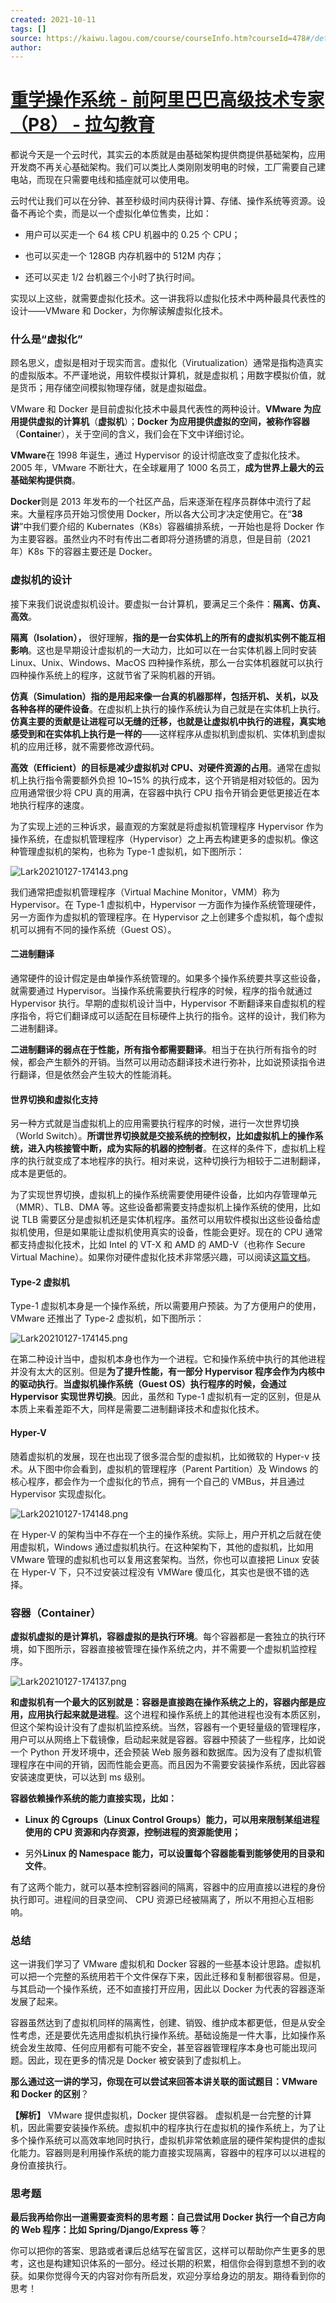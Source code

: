 ```yaml
---
created: 2021-10-11
tags: []
source: https://kaiwu.lagou.com/course/courseInfo.htm?courseId=478#/detail/pc?id=4604
author: 
---
```


# [重学操作系统 - 前阿里巴巴高级技术专家（P8） - 拉勾教育](https://kaiwu.lagou.com/course/courseInfo.htm?courseId=478#/detail/pc?id=4604)


都说今天是一个云时代，其实云的本质就是由基础架构提供商提供基础架构，应用开发商不再关心基础架构。我们可以类比人类刚刚发明电的时候，工厂需要自己建电站，而现在只需要电线和插座就可以使用电。

云时代让我们可以在分钟、甚至秒级时间内获得计算、存储、操作系统等资源。设备不再论个卖，而是以一个虚拟化单位售卖，比如：

-   用户可以买走一个 64 核 CPU 机器中的 0.25 个 CPU；
    
-   也可以买走一个 128GB 内存机器中的 512M 内存；
    
-   还可以买走 1/2 台机器三个小时了执行时间。
    

实现以上这些，就需要虚拟化技术。这一讲我将以虚拟化技术中两种最具代表性的设计——VMware 和 Docker，为你解读解虚拟化技术。

### 什么是“虚拟化”

顾名思义，虚拟是相对于现实而言。虚拟化（Virutualization）通常是指构造真实的虚拟版本。不严谨地说，用软件模拟计算机，就是虚拟机；用数字模拟价值，就是货币；用存储空间模拟物理存储，就是虚拟磁盘。

VMware 和 Docker 是目前虚拟化技术中最具代表性的两种设计。**VMware 为应用提供虚拟的计算机**（**虚拟机**）；**Docker 为应用提供虚拟的空间，被称作容器**（**Containe**r），关于空间的含义，我们会在下文中详细讨论。

**VMware**在 1998 年诞生，通过 Hypervisor 的设计彻底改变了虚拟化技术。2005 年，VMware 不断壮大，在全球雇用了 1000 名员工，**成为世界上最大的云基础架构提供商**。

**Docker**则是 2013 年发布的一个社区产品，后来逐渐在程序员群体中流行了起来。大量程序员开始习惯使用 Docker，所以各大公司才决定使用它。在“**38 讲**”中我们要介绍的 Kubernates（K8s）容器编排系统，一开始也是将 Docker 作为主要容器。虽然业内不时有传出二者即将分道扬镳的消息，但是目前（2021 年）K8s 下的容器主要还是 Docker。

### 虚拟机的设计

接下来我们说说虚拟机设计。要虚拟一台计算机，要满足三个条件：**隔离、仿真、高效**。

**隔离（Isolation），** 很好理解，**指的是一台实体机上的所有的虚拟机实例不能互相影响**。这也是早期设计虚拟机的一大动力，比如可以在一台实体机器上同时安装 Linux、Unix、Windows、MacOS 四种操作系统，那么一台实体机器就可以执行四种操作系统上的程序，这就节省了采购机器的开销。

**仿真（Simulation）指的是用起来像一台真的机器那样，包括开机、关机，以及各种各样的硬件设备**。在虚拟机上执行的操作系统认为自己就是在实体机上执行。**仿真主要的贡献是让进程可以无缝的迁移，也就是让虚拟机中执行的进程，真实地感受到和在实体机上执行是一样的**——这样程序从虚拟机到虚拟机、实体机到虚拟机的应用迁移，就不需要修改源代码。

**高效（Efficient）的目标是减少虚拟机对 CPU、对硬件资源的占用**。通常在虚拟机上执行指令需要额外负担 10~15% 的执行成本，这个开销是相对较低的。因为应用通常很少将 CPU 真的用满，在容器中执行 CPU 指令开销会更低更接近在本地执行程序的速度。

为了实现上述的三种诉求，最直观的方案就是将虚拟机管理程序 Hypervisor 作为操作系统，在虚拟机管理程序（Hypervisor）之上再去构建更多的虚拟机。像这种管理虚拟机的架构，也称为 Type-1 虚拟机，如下图所示：

![Lark20210127-174143.png](https://s0.lgstatic.com/i/image/M00/92/54/CgqCHmARNXqAXohgAACmFoEZ15k793.png)

我们通常把虚拟机管理程序（Virtual Machine Monitor，VMM）称为 Hypervisor。在 Type-1 虚拟机中，Hypervisor 一方面作为操作系统管理硬件，另一方面作为虚拟机的管理程序。在 Hypervisor 之上创建多个虚拟机，每个虚拟机可以拥有不同的操作系统（Guest OS）。

#### 二进制翻译

通常硬件的设计假定是由单操作系统管理的。如果多个操作系统要共享这些设备，就需要通过 Hypervisor。当操作系统需要执行程序的时候，程序的指令就通过 Hypervisor 执行。早期的虚拟机设计当中，Hypervisor 不断翻译来自虚拟机的程序指令，将它们翻译成可以适配在目标硬件上执行的指令。这样的设计，我们称为二进制翻译。

**二进制翻译的弱点在于性能，所有指令都需要翻译**。相当于在执行所有指令的时候，都会产生额外的开销。当然可以用动态翻译技术进行弥补，比如说预读指令进行翻译，但是依然会产生较大的性能消耗。

#### 世界切换和虚拟化支持

另一种方式就是当虚拟机上的应用需要执行程序的时候，进行一次世界切换（World Switch）。**所谓世界切换就是交接系统的控制权，比如虚拟机上的操作系统，进入内核接管中断，成为实际的机器的控制者**。在这样的条件下，虚拟机上程序的执行就变成了本地程序的执行。相对来说，这种切换行为相较于二进制翻译，成本是更低的。

为了实现世界切换，虚拟机上的操作系统需要使用硬件设备，比如内存管理单元（MMR）、TLB、DMA 等。这些设备都需要支持虚拟机上操作系统的使用，比如说 TLB 需要区分是虚拟机还是实体机程序。虽然可以用软件模拟出这些设备给虚拟机使用，但是如果能让虚拟机使用真实的设备，性能会更好。现在的 CPU 通常都支持虚拟化技术，比如 Intel 的 VT-X 和 AMD 的 AMD-V（也称作 Secure Virtual Machine）。如果你对硬件虚拟化技术非常感兴趣，可以阅读[这篇文档](https://www.mimuw.edu.pl/~vincent/lecture6/sources/amd-pacifica-specification.pdf)。

#### Type-2 虚拟机

Type-1 虚拟机本身是一个操作系统，所以需要用户预装。为了方便用户的使用，VMware 还推出了 Type-2 虚拟机，如下图所示：

![Lark20210127-174145.png](https://s0.lgstatic.com/i/image/M00/92/49/Ciqc1GARNYSAKM46AADCxGGyD4s927.png)

在第二种设计当中，虚拟机本身也作为一个进程。它和操作系统中执行的其他进程并没有太大的区别。但是**为了提升性能，有一部分 Hypervisor 程序会作为内核中的驱动执行**。**当虚拟机操作系统（Guest OS）执行程序的时候，会通过 Hypervisor 实现世界切换**。因此，虽然和 Type-1 虚拟机有一定的区别，但是从本质上来看差距不大，同样是需要二进制翻译技术和虚拟化技术。

#### Hyper-V

随着虚拟机的发展，现在也出现了很多混合型的虚拟机，比如微软的 Hyper-v 技术。从下图中你会看到，虚拟机的管理程序（Parent Partition）及 Windows 的核心程序，都会作为一个虚拟化的节点，拥有一个自己的 VMBus，并且通过 Hypervisor 实现虚拟化。

![Lark20210127-174148.png](https://s0.lgstatic.com/i/image/M00/92/49/Ciqc1GARNYuAUFMRAAF9ae1ZQyE404.png)

在 Hyper-V 的架构当中不存在一个主的操作系统。实际上，用户开机之后就在使用虚拟机，Windows 通过虚拟机执行。在这种架构下，其他的虚拟机，比如用 VMware 管理的虚拟机也可以复用这套架构。当然，你也可以直接把 Linux 安装在 Hyper-V 下，只不过安装过程没有 VMWare 傻瓜化，其实也是很不错的选择。

### 容器（Container）

**虚拟机虚拟的是计算机，容器虚拟的是执行环境**。每个容器都是一套独立的执行环境，如下图所示，容器直接被管理在操作系统之内，并不需要一个虚拟机监控程序。

![Lark20210127-174137.png](https://s0.lgstatic.com/i/image/M00/92/49/Ciqc1GARNZOAM0V8AAExEgSEXPg097.png)

**和虚拟机有一个最大的区别就是：容器是直接跑在操作系统之上的，容器内部是应用，应用执行起来就是进程**。这个进程和操作系统上的其他进程也没有本质区别，但这个架构设计没有了虚拟机监控系统。当然，容器有一个更轻量级的管理程序，用户可以从网络上下载镜像，启动起来就是容器。容器中预装了一些程序，比如说一个 Python 开发环境中，还会预装 Web 服务器和数据库。因为没有了虚拟机管理程序在中间的开销，因而性能会更高。而且因为不需要安装操作系统，因此容器安装速度更快，可以达到 ms 级别。

**容器依赖操作系统的能力直接实现，比如：**

-   **Linux 的 Cgroups（Linux Control Groups）能力，可以用来限制某组进程使用的 CPU 资源和内存资源，控制进程的资源能使用；**
    
-   另外**Linux 的 Namespace 能力，可以设置每个容器能看到能够使用的目录和文件**。
    

有了这两个能力，就可以基本控制容器间的隔离，容器中的应用直接以进程的身份执行即可。进程间的目录空间、 CPU 资源已经被隔离了，所以不用担心互相影响。

### 总结

这一讲我们学习了 VMware 虚拟机和 Docker 容器的一些基本设计思路。虚拟机可以把一个完整的系统用若干个文件保存下来，因此迁移和复制都很容易。但是，与其启动一个操作系统，还不如直接打开应用，因此以 Docker 为代表的容器逐渐发展了起来。

容器虽然达到了虚拟机同样的隔离性，创建、销毁、维护成本都更低，但是从安全性考虑，还是要优先选用虚拟机执行操作系统。基础设施是一件大事，比如操作系统会发生故障、任何应用都有可能不安全，甚至容器管理程序本身也可能出现问题。因此，现在更多的情况是 Docker 被安装到了虚拟机上。

**那么通过这一讲的学习，你现在可以尝试来回答本讲关联的面试题目：VMware 和 Docker 的区别**？

**【解析】** VMware 提供虚拟机，Docker 提供容器。 虚拟机是一台完整的计算机，因此需要安装操作系统。虚拟机中的程序执行在虚拟机的操作系统上，为了让多个操作系统可以高效率地同时执行，虚拟机非常依赖底层的硬件架构提供的虚拟化能力。容器则是利用操作系统的能力直接实现隔离，容器中的程序可以以进程的身份直接执行。

### 思考题

**最后我再给你出一道需要查资料的思考题：自己尝试用 Docker 执行一个自己方向的 Web 程序：比如 Spring/Django/Express 等**？

你可以把你的答案、思路或者课后总结写在留言区，这样可以帮助你产生更多的思考，这也是构建知识体系的一部分。经过长期的积累，相信你会得到意想不到的收获。如果你觉得今天的内容对你有所启发，欢迎分享给身边的朋友。期待看到你的思考！

